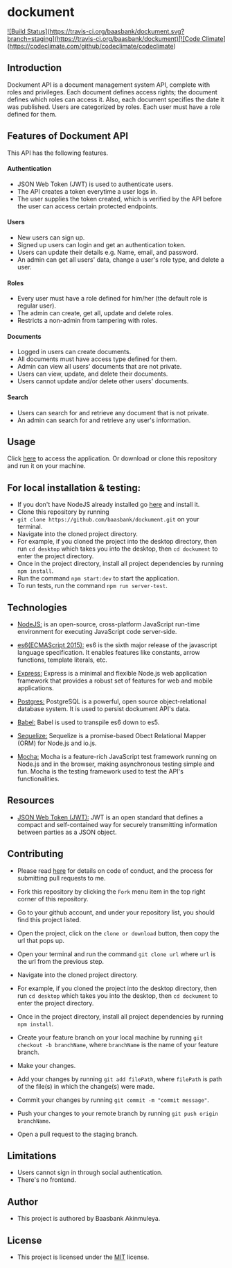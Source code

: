 # dockument
[![Build Status](https://travis-ci.org/baasbank/dockument.svg?branch=staging](https://travis-ci.org/baasbank/dockument)[![Code Climate](https://codeclimate.com/github/codeclimate/codeclimate/badges/gpa.svg)](https://codeclimate.com/github/codeclimate/codeclimate)

## Introduction

Dockument API is a document management system API, complete with roles and privileges. Each document defines access rights; the document defines which roles can access it. Also, each document specifies the date it was published. Users are categorized by roles. Each user must have a role defined for them. 


## Features of Dockument API

This API has the following features.

#### Authentication

* JSON Web Token (JWT) is used to authenticate users.
* The API creates a token everytime a user logs in.
* The user supplies the token created, which is verified by the API before the user can access certain protected endpoints.

#### Users

* New users can sign up.
* Signed up users can login and get an authentication token.
* Users can update their details e.g. Name, email, and password.
* An admin can get all users' data, change a user's role type, and delete a user.

#### Roles

* Every user must have a role defined for him/her (the default role is regular user).
* The admin can create, get all, update and delete roles.
* Restricts a non-admin from tampering with roles.

#### Documents

* Logged in users can create documents.
* All documents must have access type defined for them.
* Admin can view all users' documents that are not private.
* Users can view, update, and delete their documents.
* Users cannot update and/or delete other users' documents.

#### Search

* Users can search for and retrieve any document that is not private.
* An admin can search for and retrieve any user's information.

## Usage
Click [here](https://dockument.herokuapp.com) to access the application.
Or download or clone this repository and run it on your machine.

## For local installation & testing:

* If you don't have NodeJS already installed go [here](https://nodejs.org/en/) and install it.
* Clone this repository by running 
 * `git clone https://github.com/baasbank/dockument.git` on your terminal.
* Navigate into the cloned project directory.
 * For example, if you cloned the project into the desktop directory, then run `cd desktop` which takes you into the desktop, then `cd dockument` to enter the project directory.
* Once in the project directory, install all project dependencies by running `npm install`.
* Run the command `npm start:dev` to start the application.
* To run tests, run the command `npm run server-test`.

## Technologies

* [NodeJS:](https://nodejs.org/en/) is an open-source, cross-platform JavaScript run-time environment for executing JavaScript code server-side.

* [es6(ECMAScript 2015):](https://en.wikipedia.org/wiki/ECMAScript) es6 is the sixth major release of the javascript language specification. It enables features like constants, arrow functions, template literals, etc.

* [Express:](https://expressjs.com/) Express is a minimal and flexible Node.js web application framework that provides a robust set of features for web and mobile applications.

* [Postgres:](https://www.postgresql.org/about/) PostgreSQL is a powerful, open source object-relational database system. It is used to persist dockument API's data.

* [Babel:](https://babeljs.io/) Babel is used to transpile es6 down to es5. 

* [Sequelize:](http://sequelize.readthedocs.io/en/v3/) Sequelize is a promise-based Obect Relational Mapper (ORM) for Node.js and io.js.

* [Mocha:](https://mochajs.org/) Mocha is a feature-rich JavaScript test framework running on Node.js and in the browser, making asynchronous testing simple and fun. Mocha is the testing framework used to test the API's functionalities.  

## Resources

* [JSON Web Token (JWT):](https://jwt.io/introduction/) JWT is an open standard that defines a compact and self-contained way for securely transmitting information between parties as a JSON object. 

## Contributing
* Please read [here](https://github.com/baasbank/dockument/wiki/Contributing) for details on code of conduct, and the process for submitting pull requests to me.

* Fork this repository by clicking the `Fork` menu item in the top right corner of this repository.
* Go to your github account, and under your repository list, you should find this project listed.
* Open the project, click on the `clone or download` button, then copy the url that pops up.
* Open your terminal and run the command `git clone url` where `url` is the url from the previous step.
* Navigate into the cloned project directory.
 * For example, if you cloned the project into the desktop directory, then run `cd desktop` which takes you into the desktop, then `cd dockument` to enter the project directory.
* Once in the project directory, install all project dependencies by running `npm install`.
* Create your feature branch on your local machine by running `git checkout -b branchName`, where `branchName` is the name of your feature branch.
* Make your changes.
* Add your changes by running `git add filePath`, where `filePath` is path of the file(s) in which the change(s) were made.
* Commit your changes by running `git commit -m "commit message"`.
* Push your changes to your remote branch by running `git push origin branchName`.
* Open a pull request to the staging branch.


## Limitations

* Users cannot sign in through social authentication.
* There's no frontend.

## Author
* This project is authored by Baasbank Akinmuleya.

## License

* This project is licensed under the [MIT](LICENSE) license.

